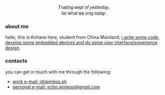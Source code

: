 <p align='center'>
  𝑇𝑟𝑎𝑑𝑖𝑛𝑔 𝑤𝑒𝑝𝑡 𝑜𝑓 𝑦𝑒𝑠𝑡𝑒𝑟𝑑𝑎𝑦,
  <br />
  𝑓𝑜𝑟 𝑤ℎ𝑎𝑡 𝑤𝑒 𝑠𝑖𝑛𝑔 𝑡𝑜𝑑𝑎𝑦.
</p>

### about me

hello, this is Kohane here, student from China Mainland. <ins>i write some code, develop some embedded devices and do some user interface/experience design</ins>.

### contacts

you can get in touch with me through the following:

- [work e-mail: i@aimless.sh](mailto:i@aimless.sh)
- [personal e-mail: echo.aimless@gmail.com](mailto:echo.aimless@gmail.com)
